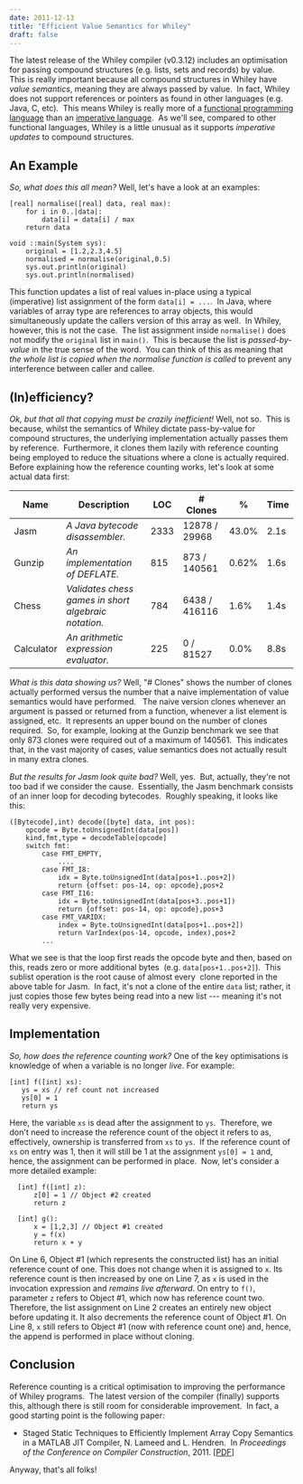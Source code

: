 ```yaml
---
date: 2011-12-13
title: "Efficient Value Semantics for Whiley"
draft: false
---
```


The latest release of the Whiley compiler (v0.3.12) includes an optimisation for passing compound structures (e.g. lists, sets and records) by value.  This is really important because all compound structures in Whiley have *value semantics*, meaning they are always passed by value.  In fact, Whiley does not support references or pointers as found in other languages (e.g. Java, C, etc).  This means Whiley is really more of a [functional programming language](http://wikipedia.org/wiki/Functional_programming) than an [imperative language](http://wikipedia.org/wiki/Imperative_programming).  As we'll see, compared to other functional languages, Whiley is a little unusual as it supports *imperative updates* to compound structures.

## An Example

*So, what does this all mean?* Well, let's have a look at an examples:

```whiley
[real] normalise([real] data, real max):
    for i in 0..|data|:
        data[i] = data[i] / max
    return data

void ::main(System sys):
    original = [1.2,2.3,4.5]
    normalised = normalise(original,0.5)
    sys.out.println(original)
    sys.out.println(normalised)
```

This function updates a list of real values in-place using a typical (imperative) list assignment of the form `data[i] = ...`.  In Java, where variables of array type are references to array objects, this would simultaneously update the callers version of this array as well.  In Whiley, however, this is not the case.  The list assignment inside `normalise()` does not modify the `original` list in `main()`.  This is because the list is *passed-by-value* in the true sense of the word.  You can think of this as meaning that *the whole list is copied when the normalise function is called* to prevent any interference between caller and callee.

## (In)efficiency?

*Ok, but that all that copying must be crazily inefficient!* Well, not so.  This is because, whilst the semantics of Whiley dictate pass-by-value for compound structures, the underlying implementation actually passes them by reference.  Furthermore, it clones them lazily with reference counting being employed to reduce the situations where a clone is actually required.  Before explaining how the reference counting works, let's look at some actual data first:

Name|Description|LOC|# Clones|%|Time
----|-----------|---|--------|-|----
Jasm|*A Java bytecode disassembler.*|2333|12878 / 29968|43.0%|2.1s
Gunzip|*An implementation of DEFLATE.*|815|873 / 140561|0.62%|1.6s
Chess|*Validates chess games in short algebraic notation.*|784|6438 / 416116|1.6%|1.4s
Calculator|*An arithmetic expression evaluator.*|225|0 / 81527|0.0%|8.8s

*What is this data showing us?* Well, "# Clones" shows the number of clones actually performed versus the number that a naive implementation of value semantics would have performed.   The naive version clones whenever an argument is passed or returned from a function, whenever a list element is assigned, etc.  It represents an upper bound on the number of clones required.  So, for example, looking at the Gunzip benchmark we see that only 873 clones were required out of a maximum of 140561.  This indicates that, in the vast majority of cases, value semantics does not actually result in many extra clones.

*But the results for Jasm look quite bad?* Well, yes.  But, actually, they're not too bad if we consider the cause.  Essentially, the Jasm benchmark consists of an inner loop for decoding bytecodes.  Roughly speaking, it looks like this:

```whiley
([Bytecode],int) decode([byte] data, int pos):
    opcode = Byte.toUnsignedInt(data[pos])
    kind,fmt,type = decodeTable[opcode]
    switch fmt:
        case FMT_EMPTY,
            ....
        case FMT_I8:
            idx = Byte.toUnsignedInt(data[pos+1..pos+2])
            return {offset: pos-14, op: opcode},pos+2
        case FMT_I16:
            idx = Byte.toUnsignedInt(data[pos+3..pos+1])
            return {offset: pos-14, op: opcode},pos+3
        case FMT_VARIDX:
            index = Byte.toUnsignedInt(data[pos+1..pos+2])
            return VarIndex(pos-14, opcode, index),pos+2
        ...
```

What we see is that the loop first reads the opcode byte and then, based on this, reads zero or more additional bytes  (e.g. `data[pos+1..pos+2]`).  This sublist operation is the root cause of almost every  clone reported in the above table for Jasm.  In fact, it's not a clone of the entire `data` list; rather, it just copies those few bytes being read into a new list --- meaning it's not really very expensive.

## Implementation

*So, how does the reference counting work?* One of the key optimisations is knowledge of when a variable is no longer *live*.  For example:

```whiley
[int] f([int] xs):
   ys = xs // ref count not increased
   ys[0] = 1
   return ys
```

Here, the variable `xs` is dead after the assignment to `ys`.  Therefore, we don't need to increase the reference count of the object it refers to as, effectively, ownership is transferred from `xs` to `ys`.  If the reference count of `xs` on entry was 1, then it will still be 1 at the assignment `ys[0] = 1` and, hence, the assignment can be performed in place.  Now, let's consider a more detailed example:

```whiley
  [int] f([int] z):
      z[0] = 1 // Object #2 created
      return z

  [int] g():
      x = [1,2,3] // Object #1 created
      y = f(x)
      return x + y
```

On Line 6,  Object #1 (which represents the constructed list) has an initial reference count of one.  This does not change when it is assigned to `x`.  Its reference count is then increased by one on Line 7, as `x` is used in the invocation expression and *remains live afterward*.  On entry to `f()`, parameter `z` refers to Object #1, which now has reference count two. Therefore, the list assignment on Line 2 creates an entirely new object before updating it.  It also decrements the reference count of Object #1.  On Line 8, `x` still refers to Object #1 (now with reference count one) and, hence, the append is performed in place without cloning.

## Conclusion
Reference counting is a critical optimisation to improving the performance of Whiley programs.  The latest version of the compiler (finally) supports this, although there is still room for considerable improvement.  In fact, a good starting point is the following paper:

   * Staged Static Techniques to Efficiently Implement Array Copy Semantics in a MATLAB JIT Compiler, N. Lameed and L. Hendren.  In *Proceedings of the Conference on Compiler Construction*, 2011. [[PDF](http://www.sable.mcgill.ca/mclab/mcvm/mcvmcc2011.pdf)]


Anyway, that's all folks!
